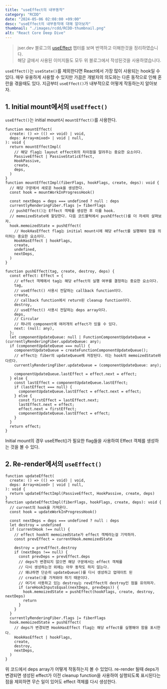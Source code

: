 ```yaml
---
title: "useEffect의 내부동작"
category: "RCDD"
date: "2024-05-06 02:08:00 +09:00"
desc: "useEffect의 내부동작에 대해 알아보자"
thumbnail: "./images/rcdd/RCDD-thumbnail.png"
alt: "React Core Deep Dive"
---
```


> jser.dev 블로그의 [useEffect](https://jser.dev/2023-07-08-how-does-useeffect-work) 챕터를 보며 번역하고 이해한것을 정리하였습니다.  
> 해당 글에서 사용된 이미지들도 모두 위 블로그에서 작성된것을 사용하였습니다.

`useEffect()`는 `useState()`를 제외한다면 React에서 가장 많이 사용되는 hook일 수 있다. 매우 유용하게 사용할 수 있지만 가끔은 개발자의 의도와는 다른 동작으로 인해 혼란을 겪을때도 있다. 지금부터 `useEffect()`가 내부적으로 어떻게 작동하는지 알아보자.

## 1. Initial mount에서의 `useEffect()`

`useEffect()`는 initial mount시 `mountEffect()`를 사용한다.

```tsx
function mountEffect(
  create: () => (() => void) | void,
  deps: Array<mixed> | void | null,
): void {
  return mountEffectImpl(
    // 해당 flag는 layout effect와의 차이점을 알려주는 중요한 요소이다.
    PassiveEffect | PassiveStaticEffect,
    HookPassive,
    create,
    deps,
  )
}
function mountEffectImpl(fiberFlags, hookFlags, create, deps): void {
  // 해당 구문에서 새로운 hook을 생성한다.
  const hook = mountWorkInProgressHook()

  const nextDeps = deps === undefined ? null : deps
  currentlyRenderingFiber.flags |= fiberFlags
  // pushEffect()는 Effect 객체를 생성한 후 이를 hook.
  // memoizedState에 할당한다. 다음 코드블럭에서 pushEffect()를 더 자세히 살펴보자.
  hook.memoizedState = pushEffect(
    // HookHasEffect flag는 initial mount시에 해당 effect를 실행해야 함을 의미하는 중요한 요소이다.
    HookHasEffect | hookFlags,
    create,
    undefined,
    nextDeps,
  )
}
```

```tsx
function pushEffect(tag, create, destroy, deps) {
  const effect: Effect = {
    // effect 객체에서 tag는 해당 effect의 실행 여부를 결정하는 중요한 요소이다.
    tag,
    // useEffect() 사용시 전달하는 callback function이다.
    create,
    // callback function에서 return된 cleanup function이다.
    destroy,
    // useEffect() 사용시 전달하는 deps array이다.
    deps,
    // Circular
    // 하나의 component에 여러개의 effect가 있을 수 있다.
    next: (null: any),
  };
  let componentUpdateQueue: null | FunctionComponentUpdateQueue = (currentlyRenderingFiber.updateQueue: any);
  if (componentUpdateQueue === null) {
    componentUpdateQueue = createFunctionComponentUpdateQueue();
    // effect는 fiber의 updateQueue에 저장된다. 이는 hook의 memoizedState와 다르다.
    currentlyRenderingFiber.updateQueue = (componentUpdateQueue: any);

    componentUpdateQueue.lastEffect = effect.next = effect;
  } else {
    const lastEffect = componentUpdateQueue.lastEffect;
    if (lastEffect === null) {
      componentUpdateQueue.lastEffect = effect.next = effect;
    } else {
      const firstEffect = lastEffect.next;
      lastEffect.next = effect;
      effect.next = firstEffect;
      componentUpdateQueue.lastEffect = effect;
    }
  }
  return effect;
}
```

Initial mount의 경우 useEffect()가 필요한 flag들을 사용하여 Effect 객체를 생성하는 것을 볼 수 있다.

## 2. Re-render에서의 `useEffect()`

```tsx
function updateEffect(
  create: () => (() => void) | void,
  deps: Array<mixed> | void | null,
): void {
  return updateEffectImpl(PassiveEffect, HookPassive, create, deps)
}
function updateEffectImpl(fiberFlags, hookFlags, create, deps): void {
  // current의 hook을 가져온다.
  const hook = updateWorkInProgressHook()

  const nextDeps = deps === undefined ? null : deps
  let destroy = undefined
  if (currentHook !== null) {
    // effect hook의 memoizedState가 effect 객체라는걸 기억하자.
    const prevEffect = currentHook.memoizedState

    destroy = prevEffect.destroy
    if (nextDeps !== null) {
      const prevDeps = prevEffect.deps
      // deps가 변경되지 않으면 해당 구문에서는 effect 객체를
      // 다시 생성하는것 외에는 아무 동작도 하지 않는다.
      // 왜냐하면 단순히 updateQueue()를 다시 생성하고 업데이트 된
      // create()를 가져와야 하기 때문이다.
      // 여기서 사용하고 있는 destroy는 revEffect의 destroy인 점을 유의하자.
      if (areHookInputsEqual(nextDeps, prevDeps)) {
        hook.memoizedState = pushEffect(hookFlags, create, destroy, nextDeps)
        return
      }
    }
  }
  currentlyRenderingFiber.flags |= fiberFlags
  hook.memoizedState = pushEffect(
    // deps가 변경되면 HookHasEffect flag는 해당 effect를 실행해야 함을 표시한다.
    HookHasEffect | hookFlags,
    create,
    destroy,
    nextDeps,
  )
}
```

위 코드에서 deps array가 어떻게 작동하는지 볼 수 있었다. re-render 될때 deps가 변경되면 생성된 effect가 이전 cleanup function을 사용하여 실행되도록 표시된다는 점을 제외하면 무슨 일이 있어도 effect 객체를 다시 생성한다.
